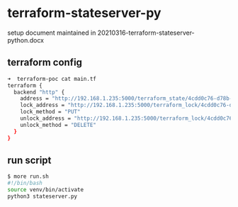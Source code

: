 # terraform-stateserver-py

setup document maintained in 20210316-terraform-stateserver-python.docx

terraform config
---
````bash
➜  terraform-poc cat main.tf 
terraform {
  backend "http" {
    address = "http://192.168.1.235:5000/terraform_state/4cdd0c76-d78b-11e9-9bea-db9cd8374f3a"
    lock_address = "http://192.168.1.235:5000/terraform_lock/4cdd0c76-d78b-11e9-9bea-db9cd8374f3a"
    lock_method = "PUT"
    unlock_address = "http://192.168.1.235:5000/terraform_lock/4cdd0c76-d78b-11e9-9bea-db9cd8374f3a"
    unlock_method = "DELETE"
  }
}
````

run script
---
```bash
$ more run.sh 
#!/bin/bash
source venv/bin/activate
python3 stateserver.py

```
